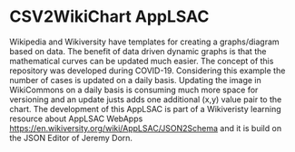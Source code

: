 # CSV2WikiChart AppLSAC
Wikipedia and Wikiversity have templates for creating a graphs/diagram based on data. The benefit of data driven dynamic graphs is that the mathematical curves can be updated much easier. The concept of this repository was developed during COVID-19. Considering this example the number of cases is updated on a daily basis. Updating the image in WikiCommons on a daily basis is consuming much more space for versioning and an update justs adds one additional (x,y) value pair to the chart. The development of this AppLSAC is part of a Wikiveristy learning resource about AppLSAC WebApps https://en.wikiversity.org/wiki/AppLSAC/JSON2Schema and it is build on the JSON Editor of Jeremy Dorn. 
